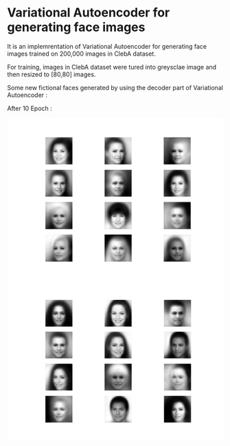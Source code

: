 # Variational Autoencoder for generating face images

It is an implemrentation of Variational Autoencoder for generating face images trained on 200,000 images in ClebA dataset.

For training, images in ClebA dataset were tured into greysclae image and then resized to [80,80] images.

Some new fictional faces generated by using the decoder part of Variational Autoencoder :

After 10 Epoch :

![My image](https://github.com/yasertaheri/Variational-Autoencoder-for-generating-face-images/blob/master/Figure_1.png)
![My image](https://github.com/yasertaheri/Variational-Autoencoder-for-generating-face-images/blob/master/Figure_2.png)





